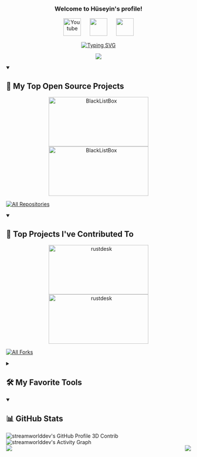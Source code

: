 
<h3 align="center">
  Welcome to Hüseyin's profile!
</h3>

<!-- Social icons section -->
<p align="center">
  <a href="https://www.youtube.com/@streamworlddev"><img width="48px" alt="Youtube" title="Youtube" src="https://raw.githubusercontent.com/streamworlddev/streamworlddev/master/images/youtube-48px.svg"/></a>
  &#8287;&#8287;&#8287;&#8287;
  <a href="https://discord.gg/udgRqcCM" alt="Discord" title="Dev Pro Tips Discord Server"><img width="48px" src="https://raw.githubusercontent.com/streamworlddev/streamworlddev/master/images/discord-48px.svg"/></a>
  &#8287;&#8287;&#8287;&#8287;
  <a href="https://instagram.com/huseyin.gulyol" alt="Instagram" title="Instagram"><img width="48px" src="https://raw.githubusercontent.com/streamworlddev/streamworlddev/master/images/instagram-48px.svg"/></a>
</p>


<div align="center">
  <!--- https://readme-typing-svg.herokuapp.com --->
  
  [![Typing SVG](https://readme-typing-svg.herokuapp.com?font=Work+Sans&size=24&duration=2500&color=007bff&center=true&vCenter=true&width=500&lines=C%23+Developer;Experienced+Programmer)](https://git.io/typing-svg) 
  
  ![](https://komarev.com/ghpvc/?username=streamworlddev&color=007bff&label=Profile+Views&style=for-the-badge)
</div>

<details open>
	<summary><h2>📘 My Top Open Source Projects</h2></summary>
	<!-- Repo info cards - https://github.com/anuraghazra/github-readme-stats -->
	<!-- Small repo cards (fork) - https://github.com/DenverCoder1/github-readme-stats -->
	<p align="center">
		<a href="https://github.com/streamworlddev/logmanager-winformapp"><img width="272" height="135" src="https://denvercoder1-github-readme-stats.vercel.app/api/pin/?username=streamworlddev&repo=logmanager-winformapp&theme=react&bg_color=00000f&title_color=007bff&icon_color=F8D866&hide_border=true&show_icons=false" alt="BlackListBox"></a>
		<a href="https://github.com/streamworlddev/google-mulakat-sorusu"><img width="272" height="135" src="https://denvercoder1-github-readme-stats.vercel.app/api/pin/?username=streamworlddev&repo=google-mulakat-sorusu&theme=react&bg_color=00000f&title_color=007bff&icon_color=F8D866&hide_border=true&show_icons=false" alt="BlackListBox"></a>
	</p>
	
  <p align="left">
    <a href="https://github.com/DenverCoder1?tab=repositories&sort=stargazers"><img alt="All Repositories" title="All Repositories" src="https://custom-icon-badges.demolab.com/badge/-Click%20Here%20For%20All%20My%20Repos-1F222E?style=for-the-badge&logoColor=white&logo=repo"/></a>
  </p>
</details>
 
<details open>  
  <!-- Small repo cards https://github.com/DenverCoder1/github-readme-stats (fork of anuraghazra/github-readme-stats) -->
  <summary><h2>📕 Top Projects I've Contributed To</h2></summary>
  <p align="center">
    <a href="https://github.com/matthewking/deviceid"><img width="272" height="135" src="https://denvercoder1-github-readme-stats.vercel.app/api/pin/?username=matthewking&repo=deviceid&theme=react&bg_color=00000f&title_color=007bff&icon_color=F8D866&hide_border=true&show_icons=false" alt="rustdesk"></a>
    <a href="https://github.com/sumeyyenurozgenc/ReCapProject"><img width="272" height="135" src="https://denvercoder1-github-readme-stats.vercel.app/api/pin/?username=sumeyyenurozgenc&repo=ReCapProject&theme=react&bg_color=00000f&title_color=007bff&icon_color=F8D866&hide_border=true&show_icons=false" alt="rustdesk"></a>
  </p>
  
  <p align="left">
    <a href="https://github.com/streamworlddev/My-Contributions/blob/main/README.md"><img alt="All Forks" title="All Forks" src="https://custom-icon-badges.demolab.com/badge/-Click%20Here%20For%20All%20My%20Forks-1F222E?style=for-the-badge&logoColor=white&logo=fork"/></a>
  </p>
</details>


<details> 
  <summary><h2>🛠️ My Favorite Tools</h2></summary>
  <!-- Some badges are from https://github.com/Ileriayo/markdown-badges -->
  <h3>👨‍💻 Programming and Markup Languages</h3>
  <p>
    <a href="https://github.com/search?q=user%3ADenverCoder1+language%3Acsharp"><img alt="C#" src="https://custom-icon-badges.demolab.com/badge/C%23-68217A.svg?logo=cs2&logoColor=white"></a>
    <a href="https://github.com/search?q=user%3ADenverCoder1+language%3Acpp"><img alt="C++" src="https://custom-icon-badges.demolab.com/badge/C++-9C033A.svg?logo=cpp2&logoColor=white"></a>
    <a href="https://github.com/search?q=user%3ADenverCoder1+language%3Apython"><img alt="Python" src="https://img.shields.io/badge/Python-14354C.svg?logo=python&logoColor=white"></a>
    <a href="https://github.com/search?q=user%3ADenverCoder1+language%3Ajavascript"><img alt="JavaScript" src="https://img.shields.io/badge/JavaScript-F7DF1E.svg?logo=javascript&logoColor=black"></a>
    <a href="https://github.com/search?q=user%3ADenverCoder1+language%3Aphp"><img alt="PHP" src="https://img.shields.io/badge/PHP-777BB4.svg?logo=php&logoColor=white"></a>
    </br>
    <a href="https://github.com/search?q=user%3ADenverCoder1+language%3Acss"><img alt="CSS" src="https://img.shields.io/badge/CSS-1572B6.svg?logo=css3&logoColor=white"></a>
    <a href="https://github.com/search?q=user%3ADenverCoder1+language%3Ahtml"><img alt="HTML" src="https://img.shields.io/badge/HTML-E34F26.svg?logo=html5&logoColor=white"></a>
  </p>

  <h3>🧰 Frameworks and Libraries and Runtime Environment</h3>
  
  <p>
      <a href="#"><img alt="Bootstrap" src="https://img.shields.io/badge/Bootstrap-7952B3.svg?logo=bootstrap&logoColor=white"></a>
      <a href="#"><img alt="Express.js" src="https://img.shields.io/badge/Express.js-404d59.svg?logo=express&logoColor=white"></a>
      <a href="#"><img alt="WPF (.Net)" src="https://img.shields.io/badge/WPF-5C2D91?logo=.net&logoColor=white"></a>
      <a href="https://github.com/search?q=user%3ADenverCoder1+language%3Ajavascript"><img alt="Node.js" src="https://img.shields.io/badge/Node.js-43853D.svg?logo=node.js&logoColor=white"></a>
  
  </p>
  
  <h3>🗄️ Databases and Cloud Hosting</h3>

  <p>
      <a href="#"><img alt="Microsoft SQL Server" src ="https://img.shields.io/badge/Microsoft%20SQL%20Sever-CC2927?style=plastic&logo=microsoft%20sql%20server&logoColor=white"></a>
      <a href="#"><img alt="MongoDB" src ="https://img.shields.io/badge/MongoDB-4ea94b.svg?logo=mongodb&logoColor=white"></a>
      <a href="#"><img alt="MySQL" src="https://img.shields.io/badge/MySQL-00f.svg?logo=mysql&logoColor=white"></a>
      <a href="#"><img alt="SQLite" src ="https://img.shields.io/badge/SQLite-07405e.svg?logo=sqlite&logoColor=white"></a>
      <a href="#"><img alt="Notion" src="https://img.shields.io/badge/Notion-010101.svg?logo=notion&logoColor=white"></a>
      <a href="#"><img alt="Heroku" src="https://img.shields.io/badge/Heroku-430098.svg?logo=heroku&logoColor=white"></a>
      <a href="#"><img alt="Glitch" src="https://img.shields.io/badge/Glitch-d364d7.svg?logo=glitch&logoColor=white"></a>
    
  </p>

  <h3>💻 Software and Tools</h3>

  <p>
      <a href="#"><img alt="Visual Studio Code" src="https://img.shields.io/badge/Visual%20Studio%20Code-0078d7.svg?logo=visual-studio-code&logoColor=white"></a>
      <a href="#"><img alt="Visual Studio" src="https://img.shields.io/badge/Visual%20Studio-56367a.svg?logo=visual-studio&logoColor=white"></a> 
      <a href="#"><img alt="Git" src="https://img.shields.io/badge/Git-F05033.svg?logo=git&logoColor=white"></a>
      <a href="#"><img alt="Adobe Photoshop" src="https://img.shields.io/badge/Adobe%20Photoshop-001e36.svg?logo=adobephotoshop&logoColor=white"></a>
      <a href="#"><img alt="GitHub Desktop" src="https://img.shields.io/badge/GitHub%20Desktop-8034A9.svg?logo=github&logoColor=white"></a>
      <a href="#"><img alt="OBS Studio" src="https://img.shields.io/badge/-OBS-302E31?logo=obs-studio&logoColor=white"></a>
      <a href="#"><img alt="Photopea" src="https://img.shields.io/badge/Photopea-18A497?logo=photopea&logoColor=white"></a>
      <a href="#"><img alt="Postman" src="https://img.shields.io/badge/Postman-FF6C37?logo=postman&logoColor=white"></a>
      <a href="#"><img alt="Stack Overflow" src="https://img.shields.io/badge/-Stack%20Overflow-FE7A16?logo=stack-overflow&logoColor=white"></a>
  </p>
</details>

<details open> 
  <summary><h2>📊 GitHub Stats</h2></summary>
  <!-- https://github.com/marketplace/actions/github-profile-3d-contrib -->
 <img alt="streamworlddev's GitHub Profile 3D Contrib" src="https://raw.githubusercontent.com/streamworlddev/streamworlddev/master/profile-3d-contrib/profile-night-green.svg" />

  <!-- https://github.com/ashutosh00710/github-readme-activity-graph -->
 <img alt="streamworlddev's Activity Graph" src="https://github-readme-activity-graph.cyclic.app/graph/?username=streamworlddev&bg_color=00000f&color=007bff&line=008f4c&point=FFFFFF&hide_border=true" />
	
<!-- https://github.com/jstrieb/github-stats -->
<div align="center" float="left">
  <img align="left" src="https://github-readme-stats.vercel.app/api?username=streamworlddev&bg_color=00000f&text_color=ffffff&hide_title=true&hide_border=true" />
  <img align="right" src="https://github-readme-stats.vercel.app/api/top-langs/?username=streamworlddev&bg_color=00000f&text_color=ffffff&langs_count=3&hide_title=true&hide_border=true&line_height=15&layout=compact" />
</div>
</details> 
